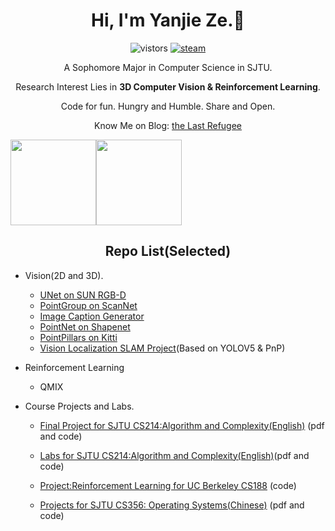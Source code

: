 <h1 align="center">Hi, I'm Yanjie Ze.👋 </h1>
<p align="center">
  <img src="https://visitor-badge.glitch.me/badge?page_id=YanjieZe" alt="vistors" />
  <a href="https://steamcommunity.com/profiles/76561198293759746/"><img src="https://img.shields.io/badge/@ZYJesus-1DA1F2?style=flat&logo=Steam&logoColor=black" alt="steam"/></a>
</p>
<p align="center"> A Sophomore Major in Computer Science in SJTU. </p>
<p align="center"> Research Interest Lies in <strong>3D Computer Vision & Reinforcement Learning</strong>. </p>

<p align="center"> Code for fun. Hungry and Humble. Share and Open. <p> 
<p align="center"> Know Me on Blog: <a href ="https://yanjieze.xyz">the Last Refugee </a> </p>

<img align="" height="137px" src="https://github-readme-stats.vercel.app/api?username=YanjieZe&hide_title=true&hide_border=true&show_icons=true&include_all_commits=true&line_height=21&theme=algolia&locale=en" /><img align="" height="137px" src="https://github-readme-stats.vercel.app/api/top-langs/?username=YanjieZe&hide=Tex,javascript,html,Makefile,Jupyter Notebook&langs_count=8&hide_title=true&hide_border=true&layout=compact&theme=algolia&locale=en" />




<h2 align="center">Repo List(Selected) </h2>

- Vision(2D and 3D).

  - [UNet on SUN RGB-D](https://github.com/YanjieZe/UNet)
  - [PointGroup on ScanNet](https://github.com/YanjieZe/pointgroup)
  - [Image Caption Generator](https://github.com/YanjieZe/image-caption-generator)
  - [PointNet on Shapenet](https://github.com/YanjieZe/experiment_with_pointnet)
  - [PointPillars on Kitti](https://github.com/YanjieZe/PointPillars)
  - [Vision Localization SLAM Project](https://github.com/YanjieZe/visionLocalization)(Based on YOLOV5 & PnP)
  
- Reinforcement Learning

  - QMIX

- Course Projects and Labs.
  - [Final Project for SJTU CS214:Algorithm and Complexity(English)](https://github.com/YanjieZe/Project-CS214) (pdf and code)
  
  - [Labs for SJTU CS214:Algorithm and Complexity(English)](https://github.com/YanjieZe/CS214-Algorithm-and-Complexity)(pdf and code)
  
  - [Project:Reinforcement Learning for UC Berkeley CS188](https://github.com/YanjieZe/Project-Reinforcement-Learning) (code)
  
  - [Projects for SJTU CS356: Operating Systems(Chinese)](https://github.com/YanjieZe/OperatingSystem-Labs) (pdf and code)
  
    


